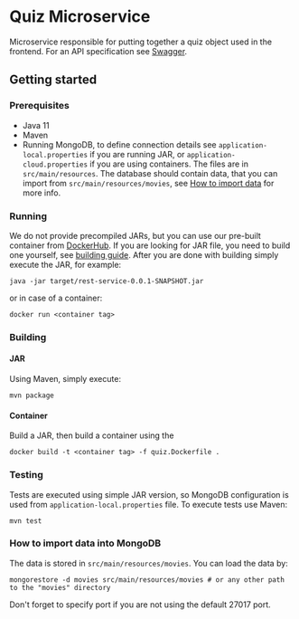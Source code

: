 # Quiz Microservice
Microservice responsible for putting together a quiz object used in the frontend. For an API specification see [Swagger](https://app.swaggerhub.com/apis/ltoedt/ASE/0.1).

## Getting started
### Prerequisites
- Java 11
- Maven
- Running MongoDB, to define connection details see `application-local.properties` if you are running JAR, or `application-cloud.properties` if you are using containers. The files are in `src/main/resources`. The database should contain data, that you can import from `src/main/resources/movies`, see [How to import data](##How-to-import-data-into-MongoDB) for more info.


### Running
We do not provide precompiled JARs, but you can use our pre-built container from [DockerHub](https://hub.docker.com/repository/docker/vladmasarik/candidates). If you are looking for JAR file, you need to build one yourself, see [building guide](##Building).
After you are done with building simply execute the JAR, for example:
```
java -jar target/rest-service-0.0.1-SNAPSHOT.jar
```
or in case of a container:
```
docker run <container tag>
```


### Building
#### JAR
Using Maven, simply execute:
```
mvn package
```

#### Container
Build a JAR, then build a container using the 
```
docker build -t <container tag> -f quiz.Dockerfile .
```

### Testing
Tests are executed using simple JAR version, so MongoDB configuration is used from `application-local.properties` file.
To execute tests use Maven:
```
mvn test
```

### How to import data into MongoDB
The data is stored in `src/main/resources/movies`.
You can load the data by:
```
mongorestore -d movies src/main/resources/movies # or any other path to the "movies" directory
```
Don't forget to specify port if you are not using the default 27017 port.

